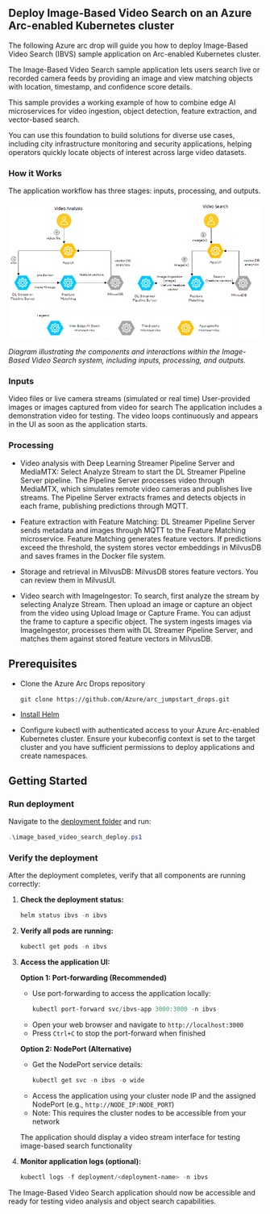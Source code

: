 ## Deploy Image-Based Video Search on an Azure Arc-enabled Kubernetes cluster

The following Azure arc drop will guide you how to deploy Image-Based Video Search (IBVS) sample application on Arc-enabled Kubernetes cluster.

The Image-Based Video Search sample application lets users search live or recorded camera feeds by providing an image and view matching objects with location, timestamp, and confidence score details.

This sample provides a working example of how to combine edge AI microservices for video ingestion, object detection, feature extraction, and vector-based search.

You can use this foundation to build solutions for diverse use cases, including city infrastructure monitoring and security applications, helping operators quickly locate objects of interest across large video datasets.

### How it Works
The application workflow has three stages: inputs, processing, and outputs.

![Architecture Diagram](resources/images/architecture_simplified.png)

*Diagram illustrating the components and interactions within the Image-Based Video Search system, including inputs, processing, and outputs.*

### Inputs
Video files or live camera streams (simulated or real time)
User-provided images or images captured from video for search
The application includes a demonstration video for testing. The video loops continuously and appears in the UI as soon as the application starts.

### Processing
- Video analysis with Deep Learning Streamer Pipeline Server and MediaMTX: Select Analyze Stream to start the DL Streamer Pipeline Server pipeline. The Pipeline Server processes video through MediaMTX, which simulates remote video cameras and publishes live streams. The Pipeline Server extracts frames and detects objects in each frame, publishing predictions through MQTT.

- Feature extraction with Feature Matching: DL Streamer Pipeline Server sends metadata and images through MQTT to the Feature Matching microservice. Feature Matching generates feature vectors. If predictions exceed the threshold, the system stores vector embeddings in MilvusDB and saves frames in the Docker file system.

- Storage and retrieval in MilvusDB: MilvusDB stores feature vectors. You can review them in MilvusUI.

- Video search with ImageIngestor: To search, first analyze the stream by selecting Analyze Stream. Then upload an image or capture an object from the video using Upload Image or Capture Frame. You can adjust the frame to capture a specific object. The system ingests images via ImageIngestor, processes them with DL Streamer Pipeline Server, and matches them against stored feature vectors in MilvusDB.

## Prerequisites

- Clone the Azure Arc Drops repository

    ```shell
    git clone https://github.com/Azure/arc_jumpstart_drops.git
    ```

- [Install Helm](https://helm.sh/docs/helm/helm_install/)

- Configure kubectl with authenticated access to your Azure Arc-enabled Kubernetes cluster. Ensure your kubeconfig context is set to the target cluster and you have sufficient permissions to deploy applications and create namespaces.

## Getting Started

### Run deployment

Navigate to the [deployment folder](https://github.com/Azure/arc_jumpstart_drops/main/drops/sample_app/image_based_video_search/) and run:

```powershell
.\image_based_video_search_deploy.ps1
```


### Verify the deployment

After the deployment completes, verify that all components are running correctly:

1. **Check the deployment status:**
   ```powershell
   helm status ibvs -n ibvs
   ```

2. **Verify all pods are running:**
   ```powershell
   kubectl get pods -n ibvs
   ```

3. **Access the application UI:**
   
   **Option 1: Port-forwarding (Recommended)**
   - Use port-forwarding to access the application locally:
     ```powershell
     kubectl port-forward svc/ibvs-app 3000:3000 -n ibvs
     ```
   - Open your web browser and navigate to `http://localhost:3000`
   - Press `Ctrl+C` to stop the port-forward when finished
   
   **Option 2: NodePort (Alternative)**
   - Get the NodePort service details:
     ```powershell
     kubectl get svc -n ibvs -o wide
     ```
   - Access the application using your cluster node IP and the assigned NodePort (e.g., `http://NODE_IP:NODE_PORT`)
   - Note: This requires the cluster nodes to be accessible from your network
   
   The application should display a video stream interface for testing image-based search functionality

4. **Monitor application logs (optional):**
   ```powershell
   kubectl logs -f deployment/<deployment-name> -n ibvs
   ```

The Image-Based Video Search application should now be accessible and ready for testing video analysis and object search capabilities.
